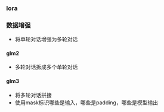 ### lora
### 数据增强
- 将单轮对话增强为多轮对话
#### glm2
- 多轮对话拆成多个单轮对话
#### glm3
- 将多轮对话拼接
- 使用mask标识哪些是输入，哪些是padding，哪些是模型输出